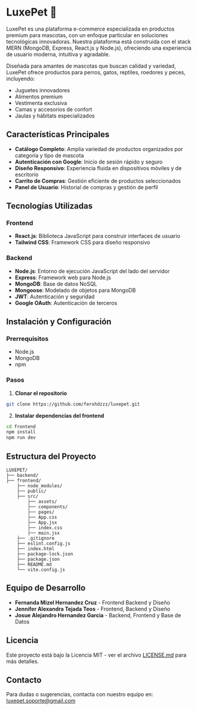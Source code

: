 # LuxePet 🐾

LuxePet es una plataforma e-commerce especializada en productos premium para mascotas, con un enfoque particular en soluciones tecnológicas innovadoras. Nuestra plataforma está construida con el stack MERN (MongoDB, Express, React.js y Node.js), ofreciendo una experiencia de usuario moderna, intuitiva y agradable.

Diseñada para amantes de mascotas que buscan calidad y variedad, LuxePet ofrece productos para perros, gatos, reptiles, roedores y peces, incluyendo:
- Juguetes innovadores
- Alimentos premium
- Vestimenta exclusiva
- Camas y accesorios de confort
- Jaulas y hábitats especializados

## Características Principales

- **Catálogo Completo**: Amplia variedad de productos organizados por categoría y tipo de mascota
- **Autenticación con Google**: Inicio de sesión rápido y seguro
- **Diseño Responsivo**: Experiencia fluida en dispositivos móviles y de escritorio
- **Carrito de Compras**: Gestión eficiente de productos seleccionados
- **Panel de Usuario**: Historial de compras y gestión de perfil

## Tecnologías Utilizadas

### Frontend
- **React.js**: Biblioteca JavaScript para construir interfaces de usuario
- **Tailwind CSS**: Framework CSS para diseño responsivo

### Backend
- **Node.js**: Entorno de ejecución JavaScript del lado del servidor
- **Express**: Framework web para Node.js
- **MongoDB**: Base de datos NoSQL
- **Mongoose**: Modelado de objetos para MongoDB
- **JWT**: Autenticación y seguridad
- **Google OAuth**: Autenticación de terceros

## Instalación y Configuración

### Prerrequisitos
- Node.js
- MongoDB
- npm

### Pasos

1. **Clonar el repositorio**
```bash
git clone https://github.com/ferxhdzzz/luxepet.git
```

2. **Instalar dependencias del frontend**
```bash
cd frontend
npm install
npm run dev  
```


## Estructura del Proyecto

```
LUXEPET/
├── backend/
├── frontend/
    ├── node_modules/
    ├── public/
    ├── src/
        ├── assets/
        ├── components/
        ├── pages/
        ├── App.css
        ├── App.jsx
        ├── index.css
        ├── main.jsx
    ├── .gitignore
    ├── eslint.config.js
    ├── index.html
    ├── package-lock.json
    ├── package.json
    ├── README.md
    └── vite.config.js
```

## Equipo de Desarrollo

- **Fernanda Mizel Hernandez Cruz** - Frontend Backend y Diseño 
- **Jennifer Alexandra Tejada Teos** - Frontend, Backend y Diseño 
- **Josue Alejandro Hernandez Garcia** - Backend, Frontend y Base de Datos

## Licencia

Este proyecto está bajo la Licencia MIT - ver el archivo [LICENSE.md](LICENSE.md) para más detalles.

## Contacto

Para dudas o sugerencias, contacta con nuestro equipo en: luxepet.soporte@gmail.com
